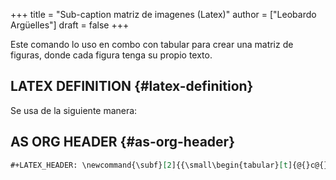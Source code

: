 +++
title = "Sub-caption matriz de imagenes (Latex)"
author = ["Leobardo Argüelles"]
draft = false
+++

Este comando lo uso en combo con tabular para crear una matriz de figuras,
donde cada figura tenga su propio texto.


## LATEX DEFINITION {#latex-definition}

Se usa de la siguiente manera:


## AS ORG HEADER {#as-org-header}

```org
#+LATEX_HEADER: \newcommand{\subf}[2]{{\small\begin{tabular}[t]{@{}c@{}}#1\\#2 \end{tabular}}}
```
